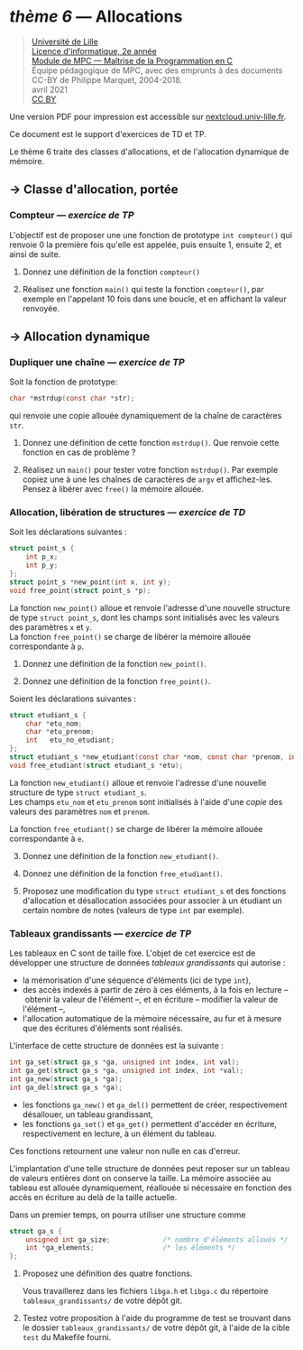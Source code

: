 _thème 6_ — Allocations
=======================

> [Université de Lille](https://www.univ-lille.fr/)  
> [Licence d'informatique, 2e année](https://portail.fil.univ-lille1.fr/ls4)  
> [Module de MPC — Maîtrise de la Programmation en C](https://portail.fil.univ-lille1.fr/ls4/mpc)  
> Équipe pédagogique de MPC, avec des emprunts à des documents CC-BY de Philippe Marquet, 2004-2018.  
> avril 2021  
> [CC BY](https://creativecommons.org/licenses/by/4.0/)

Une version PDF pour impression est accessible sur [nextcloud.univ-lille.fr](https://nextcloud.univ-lille.fr/index.php/s/X38zSGRywjZgEyS).

Ce document est le support d'exercices de TD et TP.

Le thème 6 traite des classes d'allocations, et de l'allocation dynamique de
mémoire.

→ Classe d'allocation, portée
-----------------------------

### Compteur — _exercice de TP_ ###

L'objectif est de proposer une une fonction de prototype `int
compteur()` qui renvoie 0 la première fois qu'elle est appelée, puis
ensuite 1, ensuite 2, et ainsi de suite. 

1. Donnez une définition de la fonction `compteur()` 

2. Réalisez une fonction `main()` qui teste la fonction `compteur()`,
   par exemple en l'appelant 10 fois dans une boucle, et en affichant
   la valeur renvoyée.

→ Allocation dynamique
----------------------

### Dupliquer une chaîne — _exercice de TP_ ###

Soit la fonction de prototype:

```c
char *mstrdup(const char *str);
```

qui renvoie une copie allouée dynamiquement de la chaîne de caractères
`str`. 

1. Donnez une définition de cette fonction `mstrdup()`. Que renvoie cette
   fonction en cas de problème ? 

2. Réalisez un `main()` pour tester votre fonction `mstrdup()`. Par
   exemple copiez une à une les chaînes de caractères de `argv` et
   affichez-les. Pensez à libérer avec `free()` la mémoire allouée.

### Allocation, libération de structures — _exercice de TD_ ###

Soit les déclarations suivantes :

```c
struct point_s {
    int p_x;
    int p_y;
};
struct point_s *new_point(int x, int y);
void free_point(struct point_s *p);
```

La fonction `new_point()` alloue et renvoie l'adresse d'une nouvelle
structure de type `struct point_s`, dont les champs sont initialisés
avec les valeurs des paramètres `x` et `y`.  
La fonction `free_point()` se charge de libérer la mémoire allouée
correspondante à `p`. 

1. Donnez une définition de la fonction `new_point()`.

2. Donnez une définition de la fonction `free_point()`.

Soient les déclarations suivantes :

```c
struct etudiant_s {
    char *etu_nom;
    char *etu_prenom;
    int   etu_no_etudiant;
}; 
struct etudiant_s *new_etudiant(const char *nom, const char *prenom, int no_etudiant);
void free_etudiant(struct etudiant_s *etu);
```

La fonction `new_etudiant()` alloue et renvoie l'adresse d'une
nouvelle structure de type `struct etudiant_s`.   
Les champs `etu_nom` et `etu_prenom` sont initialisés à l'aide d'une
*copie* des valeurs des paramètres `nom` et `prenom`.

La fonction `free_etudiant()` se charge de libérer la mémoire allouée
correspondante à `e`. 

3. Donnez une définition de la fonction `new_etudiant()`.

4. Donnez une définition de la fonction `free_etudiant()`. 

5. Proposez une modification du type `struct etudiant_s` et des
   fonctions d'allocation et désallocation associées pour associer
   à un étudiant un certain nombre de notes (valeurs de type `int` par
   exemple).

### Tableaux grandissants — _exercice de TP_ ###

Les tableaux en C sont de taille fixe. L'objet de cet exercice est de
développer une structure de données _tableaux grandissants_ qui
autorise :

* la mémorisation d'une séquence d'éléments (ici de type `int`), 
* des accès indexés à partir de zéro à ces éléments, à la fois en
  lecture – obtenir la valeur de l'élément –, et en écriture
  – modifier la valeur de l'élément –, 
* l'allocation automatique de la mémoire nécessaire, au fur et
  à mesure que des écritures d'éléments sont réalisés.

L'interface de cette structure de données est la suivante :

```c
int ga_set(struct ga_s *ga, unsigned int index, int val);
int ga_get(struct ga_s *ga, unsigned int index, int *val);
int ga_new(struct ga_s *ga); 
int ga_del(struct ga_s *ga); 
```

* les fonctions `ga_new()` et `ga_del()` permettent de créer,
  respectivement désallouer, un tableau grandissant,
* les fonctions `ga_set()` et `ga_get()` permettent d'accéder en
  écriture, respectivement en lecture, à un élément du tableau. 

Ces fonctions retournent une valeur non nulle en cas d'erreur.

L'implantation d'une telle structure de données peut reposer sur un
tableau de valeurs entières dont on conserve la taille. La mémoire
associée au tableau est allouée dynamiquement, réallouée si nécessaire
en fonction des accès en écriture au delà de la taille actuelle.

Dans un premier temps, on pourra utiliser une structure comme

```c
struct ga_s {
    unsigned int ga_size;             /* nombre d'éléments alloués */
    int *ga_elements;                 /* les éléments */
}; 
```

1. Proposez une définition des quatre fonctions.

    Vous travaillerez dans les fichiers `libga.h` et `libga.c` du
    répertoire `tableaux_grandissants/` de votre dépôt git. 

2. Testez votre proposition à l'aide du programme de test se trouvant
   dans le dossier `tableaux_grandissants/` de votre dépôt git,
   à l'aide de la cible `test` du Makefile fourni.

<!-- 
Un mot sur une progression géométrique, par exemple de raison 2, de la
taille de la zone mémoire allouée ? Et aussi de distinguer taille du
ga (max des index écrits) et taille de la zone mémoire ? 
-->

<!-- eof --> 
